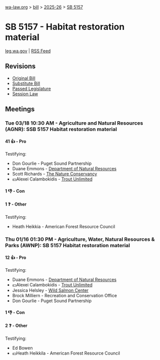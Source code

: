 [wa-law.org](/) > [bill](/bill/) > [2025-26](/bill/2025-26/) > [SB 5157](/bill/2025-26/sb/5157/)

# SB 5157 - Habitat restoration material
[leg.wa.gov](https://app.leg.wa.gov/billsummary?BillNumber=5157&Year=2025&Initiative=false) | [RSS Feed](./rss.xml)

## Revisions
* [Original Bill](1/)
* [Substitute Bill](S/)
* [Passed Legislature](S.PL/)
* [Session Law](S.SL/)

## Meetings
### Tue 03/18 10:30 AM - Agriculture and Natural Resources (AGNR): SSB 5157 Habitat restoration material
#### 41 👍 - Pro
Testifying:
* Don Gourlie - Puget Sound Partnership
* Duane Emmons - [Department of Natural Resources](/org/department_of_natural_resources/)
* Scott Richards - [The Nature Conservancy](/org/the_nature_conservancy/)
* 💵Alexei Calambokidis - [Trout Unlimited](/org/trout_unlimited/)

#### 1 👎 - Con

#### 1 ❓ - Other
Testifying:
* Heath Heikkia - American Forest Resource Council

### Thu 01/16 01:30 PM - Agriculture, Water, Natural Resources & Parks (AWNP): SB 5157 Habitat restoration material
#### 12 👍 - Pro
Testifying:
* Duane Emmons - [Department of Natural Resources](/org/department_of_natural_resources/)
* 💵Alexei Calambokidis - [Trout Unlimited](/org/trout_unlimited/)
* Jessica Helsley - [Wild Salmon Center](/org/wild_salmon_center/)
* Brock Milliern - Recreation and Conservation Office
* Don Gourlie - Puget Sound Partnership

#### 1 👎 - Con

#### 2 ❓ - Other
Testifying:
* Ed Bowen
* 💵Heath Heikkila - American Forest Resource Council

